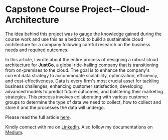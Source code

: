 # Capstone Course Project--Cloud-Architecture
The idea behind this project was to gauge the knowledge gained during the course work  and use this as a bedrock to build a sustainable cloud architecture for a company following careful research on the business needs and required outcomes.

In this article, I wrote about the entire process of designing a robust cloud architecture for **JustGo**, a global ride-hailing company that is transitioning from on-premises to the cloud. The goal is to enhance the company's current data strategy to accommodate scalability, optimization, efficiency, and cost-effectiveness. Data is every firm's most crucial asset for tackling business challenges, enhancing customer satisfaction, developing advanced models to predict future outcomes, and bolstering their marketing strategies. This process involves collaborating with various customer groups to determine the type of data we need to collect, how to collect and store it and the processes the data will undergo. 

Please read the full article [here](https://github.com/Adeniran02/Capstone-Project---Cloud-Architecture/blob/main/Capstone%20Course%20Project%20-%20Cloud%20Architecture.pdf).

Kindly connect with me on [LinkedIn](https://www.linkedin.com/in/adeniran-olanrewaju/).
Also follow my documentations on [Medium](https://adeniranolanrewaju.medium.com/).
